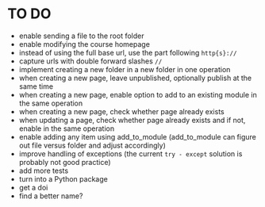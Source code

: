 # TO DO
* enable sending a file to the root folder
* enable modifying the course homepage
* instead of using the full base url, use the part following `http{s}://`
* capture urls with double forward slashes `//`
* implement creating a new folder in a new folder in one operation
* when creating a new page, leave unpublished, optionally publish at the same time
* when creating a new page, enable option to add to an existing module in the same operation
* when creating a new page, check whether page already exists
* when updating a page, check whether page already exists and if not, enable in the same operation
* enable adding any item using add_to_module (add_to_module can figure out file versus folder and adjust accordingly)
* improve handling of exceptions (the current `try - except` solution is probably not good practice)
* add more tests
* turn into a Python package
* get a doi
* find a better name?

